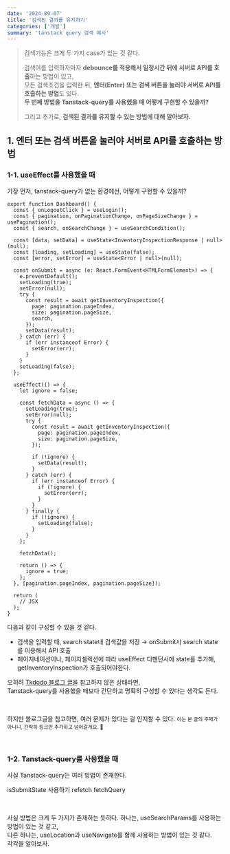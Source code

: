 ```yaml
---
date: '2024-09-07'
title: '검색된 결과를 유지하기'
categories: ['개발']
summary: 'tanstack query 검색 예시'
---
```


> 검색기능은 크게 두 가지 case가 있는 것 같다.
>
> 검색어를 입력하자마자 **debounce를 적용해서 일정시간 뒤에 서버로 API를 호출**하는 방법이 있고,  
> 모든 검색조건을 입력한 뒤, **엔터(Enter) 또는 검색 버튼을 눌러야 서버로 API를 호출하는 방법**도 있다.  
> **두 번째 방법을 Tanstack-query를 사용했을 때 어떻게 구현할 수 있을까?**
>
> 그리고 추가로, **검색된 결과를 유지할 수 있는 방법에 대해 알아보자.**

## 1. 엔터 또는 검색 버튼을 눌러야 서버로 API를 호출하는 방법

### 1-1. useEffect를 사용했을 때

가장 먼저, tanstack-query가 없는 환경에선, 어떻게 구현할 수 있을까?

```TSX
export function Dashboard() {
  const { onLogoutClick } = useLogin();
  const { pagination, onPaginationChange, onPageSizeChange } = usePagination();
  const { search, onSearchChange } = useSearchCondition();

  const [data, setData] = useState<InventoryInspectionResponse | null>(null);
  const [loading, setLoading] = useState(false);
  const [error, setError] = useState<Error | null>(null);

  const onSubmit = async (e: React.FormEvent<HTMLFormElement>) => {
    e.preventDefault();
    setLoading(true);
    setError(null);
    try {
      const result = await getInventoryInspection({
        page: pagination.pageIndex,
        size: pagination.pageSize,
        search,
      });
      setData(result);
    } catch (err) {
      if (err instanceof Error) {
        setError(err);
      }
    }
    setLoading(false);
  };

  useEffect(() => {
    let ignore = false;

    const fetchData = async () => {
      setLoading(true);
      setError(null);
      try {
        const result = await getInventoryInspection({
          page: pagination.pageIndex,
          size: pagination.pageSize,
        });

        if (!ignore) {
          setData(result);
        }
      } catch (err) {
        if (err instanceof Error) {
          if (!ignore) {
            setError(err);
          }
        }
      } finally {
        if (!ignore) {
          setLoading(false);
        }
      }
    };

    fetchData();

    return () => {
      ignore = true;
    };
  }, [pagination.pageIndex, pagination.pageSize]);

  return (
    // JSX
  );
}
```

다음과 같이 구성할 수 있을 것 같다.

- 검색을 입력할 때, search state내 검색값을 저장 → onSubmit시 search state를 이용해서 API 호출
- 페이지네이션이나, 페이지셀렉션에 따라 useEffect 디펜던시에 state를 추가해, getInventoryInspection가 호출되어야한다.

오히려 [Tkdodo 블로그 글](https://tkdodo.eu/blog/why-you-want-react-query)을 참고하지 않은 상태라면,  
Tanstack-query를 사용했을 때보다 간단하고 명확히 구성할 수 있다는 생각도 든다.

<br/>

하지만 블로그글을 참고하면, 여러 문제가 있다는 걸 인지할 수 있다.
<small>이는 본 글의 주제가 아니니, 간략히 링크만 추가하고 넘어갈게요. 🙏</small>

<br/>

### 1-2. Tanstack-query를 사용했을 때

사실 Tanstack-query는 여러 방법이 존재한다.

isSubmitState 사용하기
refetch
fetchQuery

<br/>

사실 방법은 크게 두 가지가 존재하는 듯하다.
하나는, useSearchParams를 사용하는 방법이 있는 것 같고,  
다른 하나는, useLocation과 useNavigate를 함께 사용하는 방법이 있는 것 같다.  
각각을 알아보자.

